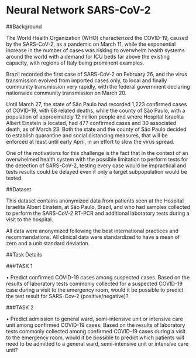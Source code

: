 # Neural Network SARS-CoV-2

##Background

The World Health Organization (WHO) characterized the COVID-19, caused by the SARS-CoV-2, as a pandemic on March 11, while the exponential increase in the number of cases was risking to overwhelm health systems around the world with a demand for ICU beds far above the existing capacity, with regions of Italy being prominent examples.

Brazil recorded the first case of SARS-CoV-2 on February 26, and the virus transmission evolved from imported cases only, to local and finally community transmission very rapidly, with the federal government declaring nationwide community transmission on March 20.

Until March 27, the state of São Paulo had recorded 1,223 confirmed cases of COVID-19, with 68 related deaths, while the county of São Paulo, with a population of approximately 12 million people and where Hospital Israelita Albert Einstein is located, had 477 confirmed cases and 30 associated death, as of March 23. Both the state and the county of São Paulo decided to establish quarantine and social distancing measures, that will be enforced at least until early April, in an effort to slow the virus spread.

One of the motivations for this challenge is the fact that in the context of an overwhelmed health system with the possible limitation to perform tests for the detection of SARS-CoV-2, testing every case would be impractical and tests results could be delayed even if only a target subpopulation would be tested.

##Dataset

This dataset contains anonymized data from patients seen at the Hospital Israelita Albert Einstein, at São Paulo, Brazil, and who had samples collected to perform the SARS-CoV-2 RT-PCR and additional laboratory tests during a visit to the hospital.

All data were anonymized following the best international practices and recommendations. All clinical data were standardized to have a mean of zero and a unit standard deviation.

##Task Details

###TASK 1

• Predict confirmed COVID-19 cases among suspected cases.
Based on the results of laboratory tests commonly collected for a suspected COVID-19 case during a visit to the emergency room, would it be possible to predict the test result for SARS-Cov-2 (positive/negative)?

###TASK 2

• Predict admission to general ward, semi-intensive unit or intensive care unit among confirmed COVID-19 cases.
Based on the results of laboratory tests commonly collected among confirmed COVID-19 cases during a visit to the emergency room, would it be possible to predict which patients will need to be admitted to a general ward, semi-intensive unit or intensive care unit?
